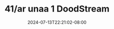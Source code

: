--- 
title: "41/ar unaa 1  DoodStream"
description: "streaming bokeh 41/ar unaa 1  DoodStream durasi panjang durasi panjang new"
date: 2024-07-13T22:21:02-08:00
file_code: "a7yctr1zp9q9"
draft: false
cover: "bhvmv5aoxvig4rck.jpg"
tags: ["unaa", "DoodStream", "bokep-indo", "bokep-viral", "bokep-ig"]
length: 50
fld_id: "1483162"
foldername: "Aruna id telegram"
categories: ["Aruna id telegram"]
views: 0
---